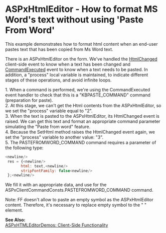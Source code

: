 # ASPxHtmlEditor - How to format MS Word's  text without using 'Paste From Word'


<p>This example demonstrates how to format html content when an end-user pastes text that has been copied from Ms Word text. </p><p>There is an ASPxHtmlEditor on the form. We've handled the <a href="http://documentation.devexpress.com/#AspNet/DevExpressWebASPxHtmlEditorScriptsASPxClientHtmlEditor_HtmlChangedtopic">HtmlChanged</a> client-side event to know when a text has been changed and <a href="http://documentation.devexpress.com/#AspNet/DevExpressWebASPxHtmlEditorScriptsASPxClientHtmlEditor_CommandExecutedtopic">CommandExecuted</a> event to know when a text needs to be pasted.  In addition, a "process" local variable is maintained, to indicate different stages of these operations, and avoid infinite loops.</p><p>1. When a command is performed, we're using the CommandExecuted event handler to check that this is a "KBPASTE_COMMAND" command (preparation for paste).<br />
2. At this stage, we can't get the Html contents from the ASPxHtmlEditor, so we set the "process" variable equal to "2".<br />
3. When the text is pasted to the ASPxHtmlEditor, its HtmlChanged event is raised.  We can get this text and format an appropriate command parameter simulating the "Paste from word" feature.<br />
4. Because the SetHtml method raises the HtmlChanged event again, we set the "process" variable to another value: "3".<br />
5. The PASTEFROMWORD_COMMAND command requires a parameter of the following type:</p>

```js
<newline/>
 res = {<newline/>
       html: text,<newline/>
       stripFontFamily: false<newline/>
 };<newline/>

```

<p>We fill it with an appropriate data, and use for the ASPxClientCommandConsts.PASTEFROMWORD_COMMAND command.</p><p>Note: FF doesn't allow to paste an empty symbol as the ASPxHtmlEditor content. Therefore, it's necessary to replace empty symbol to the "&nbsp;" element.</p><p><strong>See Also:</strong><br />
<a href="http://demos.devexpress.com/ASPxHTMLEditorDemos/Features/ClientSideAPI.aspx">ASPxHTMLEditorDemos: Client-Side Functionality</a></p>

<br/>



